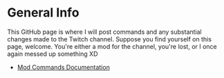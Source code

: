 # General Info
This GitHub page is where I will post commands and any substantial changes made to the Twitch channel. Suppose you find yourself on this page, welcome. You're either a mod for the channel, you're lost, or I once again messed up something XD

- [Mod Commands Documentation](zynastric.github.io/Mod-Commands.md)
